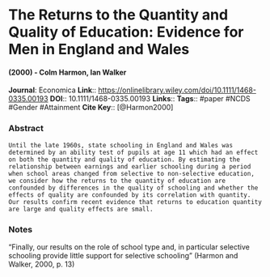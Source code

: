 # The Returns to the Quantity and Quality of Education: Evidence for Men in England and Wales
#### (2000) - Colm Harmon, Ian Walker
**Journal**: Economica
**Link**:: https://onlinelibrary.wiley.com/doi/10.1111/1468-0335.00193
**DOI**:: 10.1111/1468-0335.00193
**Links**:: 
**Tags**:: #paper #NCDS #Gender #Attainment 
**Cite Key**:: [@Harmon2000]

### Abstract

```
Until the late 1960s, state schooling in England and Wales was determined by an ability test of pupils at age 11 which had an effect on both the quantity and quality of education. By estimating the relationship between earnings and earlier schooling during a period when school areas changed from selective to non-selective education, we consider how the returns to the quantity of education are confounded by differences in the quality of schooling and whether the effects of quality are confounded by its correlation with quantity. Our results confirm recent evidence that returns to education quantity are large and quality effects are small.
```

### Notes

“Finally, our results on the role of school type and, in particular selective schooling provide little support for selective schooling” (Harmon and Walker, 2000, p. 13)